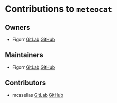 # Contributions to `meteocat`

## Owners

- Figorr [GitLab](https://gitlab.com/figorr) [GitHub](https://github.com/figorr)

## Maintainers

- Figorr [GitLab](https://gitlab.com/figorr) [GitHub](https://github.com/figorr)

## Contributors

- mcasellas [GitLab](https://gitlab.com/mcasellas) [GitHub](https://github.com/mcasellas)
